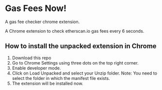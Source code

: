 # Gas Fees Now! 
A gas fee checker chrome extension.

A Chrome extension to check etherscan.io gas fees every 6 seconds.


## How to install the unpacked extension in Chrome
1. Download this repo
2. Go to Chrome Settings using three dots on the top right corner.
3. Enable developer mode.
4. Click on Load Unpacked and select your Unzip folder. Note: You need to select the folder in which the manifest file exists.
5. The extension will be installed now.
